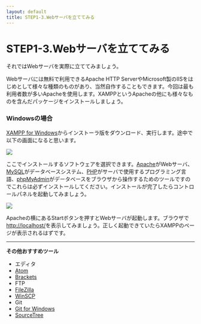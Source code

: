 ```yaml
---
layout: default
title: STEP1-3.Webサーバを立ててみる
---
```

# STEP1-3.Webサーバを立ててみる

それではWebサーバを実際に立ててみましょう。

Webサーバには無料で利用できるApache HTTP ServerやMicrosoft製のIISをはじめとして様々な種類のものがあり、当然自作することもできます。今回は最も利用者数が多いApacheを使用します。XAMPPというApacheの他にも様々なものを含んだパッケージをインストールしましょう。

### Windowsの場合

[XAMPP for Windows](https://www.apachefriends.org/jp/download.html)からインストーラ版をダウンロード、実行します。途中で以下の画面になると思います。

![](../images/1_3_1.png)

ここでインストールするソフトウェアを選択できます。[Apache](https://ja.wikipedia.org/wiki/Apache_HTTP_Server)がWebサーバ、[MySQL](https://ja.wikipedia.org/wiki/MySQL)がデータベースシステム、[PHP](https://ja.wikipedia.org/wiki/PHP:_Hypertext_Preprocessor)がサーバで使用するプログラミング言語、[phpMyAdmin](https://ja.wikipedia.org/wiki/PhpMyAdmin)がデータベースをブラウザから操作するためのツールですのでこれらは必ずインストールしてください。インストールが完了したらコントロールパネルを起動してみましょう。

![](../images/1_3_2.png)

Apacheの横にあるStartボタンを押すとWebサーバが起動します。ブラウザで[http://localhost/](http://localhost/)を表示してみましょう。正しく起動できていたらXAMPPのページが表示されるはずです。

***

**その他おすすめツール**
* エディタ
 * [Atom](https://atom.io)
 * [Brackets](http://brackets.io)
* FTP
 * [FileZilla](https://filezilla-project.org)
 * [WinSCP](http://winscp.net/eng/docs/lang:jp)
* Git
 * [Git for Windows](http://msysgit.github.io) 
 * [SourceTree](https://www.sourcetreeapp.com)

